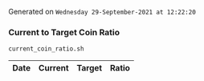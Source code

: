 Generated on `Wednesday 29-September-2021 at 12:22:20`

### Current to Target Coin Ratio
`current_coin_ratio.sh`

Date|Current|Target|Ratio
---|---|---|---
